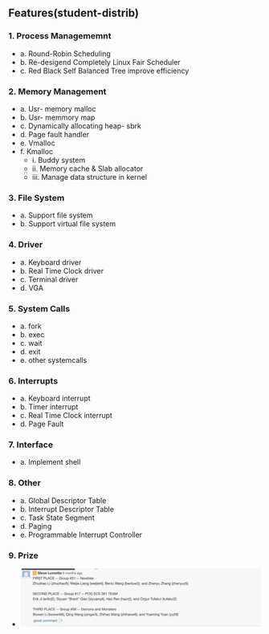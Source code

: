 ## Features(student-distrib)

### 1. Process Managememnt
   - a. Round-Robin Scheduling
   - b. Re-desigend Completely Linux Fair Scheduler 
   - c. Red Black Self Balanced Tree improve efficiency
### 2. Memory Management
  - a. Usr- memory malloc
  - b. Usr- memmory map
  - c. Dynamically allocating heap- sbrk
  - d. Page fault handler
  - e. Vmalloc
  - f. Kmalloc
    - i. Buddy system
    - ii. Memory cache & Slab allocator
    - iii. Manage data structure in kernel
    
### 3. File System
   - a. Support file system
   - b. Support virtual file system

### 4. Driver
   - a. Keyboard driver
   - b. Real Time Clock driver
   - c. Terminal driver
   - d. VGA

### 5. System Calls
   - a. fork
   - b. exec
   - c. wait
   - d. exit
   - e. other systemcalls
   
### 6. Interrupts
   - a. Keyboard interrupt
   - b. Timer interrupt
   - c. Real Time Clock interrupt
   - d. Page Fault

### 7. Interface
   - a. Implement shell

### 8. Other
   - a. Global Descriptor Table
   - b. Interrupt Descriptor Table
   - c. Task State Segment 
   - d. Paging
   - e. Programmable Interrupt Controller

### 9. Prize
   - ![plot](./res.jpg)
